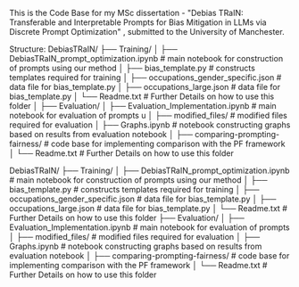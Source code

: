 This is the Code Base for my MSc dissertation - "Debias TRaIN: Transferable and Interpretable Prompts for Bias Mitigation in LLMs via Discrete Prompt Optimization" , submitted to the University of Manchester.

Structure:
DebiasTRaIN/
├── Training/
│   ├── DebiasTRaIN_prompt_optimization.ipynb   # main notebook for construction of prompts using our method
│   ├── bias_template.py   # constructs templates required for training
│   ├── occupations_gender_specific.json        # data file for bias_template.py
│   ├── occupations_large.json                  # data file for bias_template.py
│   └── Readme.txt                              # Further Details on how to use this folder
│ 
├── Evaluation/
│   ├── Evaluation_Implementation.ipynb         # main notebook for evaluation of prompts u
│   ├── modified_files/                         # modified files required for evaluation
│   ├── Graphs.ipynb                            # notebook constructing graphs based on results from evaluation notebook
│   ├── comparing-prompting-fairness/           # code base for implementing comparison with the PF framework
│   └── Readme.txt                              # Further Details on how to use this folder




DebiasTRaIN/
├── Training/
│   ├── DebiasTRaIN_prompt_optimization.ipynb         # main notebook for construction of prompts using our method
│   ├── bias_template.py                              # constructs templates required for training
│   ├── occupations_gender_specific.json             # data file for bias_template.py
│   ├── occupations_large.json                         # data file for bias_template.py
│   └── Readme.txt                                    # Further Details on how to use this folder
├── Evaluation/
│   ├── Evaluation_Implementation.ipynb              # main notebook for evaluation of prompts
│   ├── modified_files/                               # modified files required for evaluation
│   ├── Graphs.ipynb                                  # notebook constructing graphs based on results from evaluation notebook
│   ├── comparing-prompting-fairness/                # code base for implementing comparison with the PF framework
│   └── Readme.txt                                    # Further Details on how to use this folder

